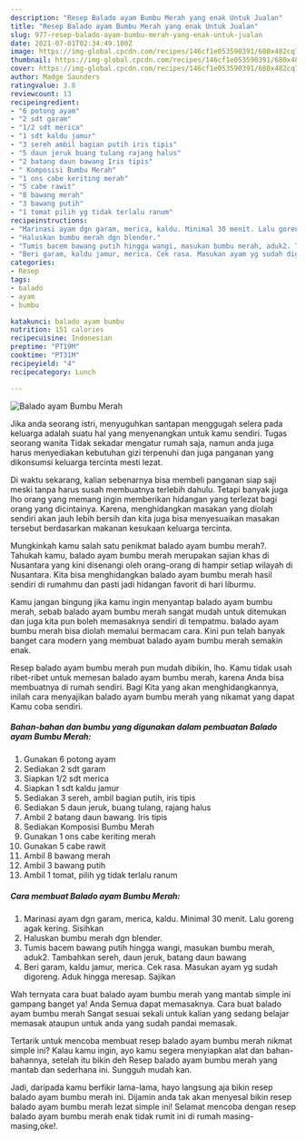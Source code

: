 ```yaml
---
description: "Resep Balado ayam Bumbu Merah yang enak Untuk Jualan"
title: "Resep Balado ayam Bumbu Merah yang enak Untuk Jualan"
slug: 977-resep-balado-ayam-bumbu-merah-yang-enak-untuk-jualan
date: 2021-07-01T02:34:49.100Z
image: https://img-global.cpcdn.com/recipes/146cf1e053590391/680x482cq70/balado-ayam-bumbu-merah-foto-resep-utama.jpg
thumbnail: https://img-global.cpcdn.com/recipes/146cf1e053590391/680x482cq70/balado-ayam-bumbu-merah-foto-resep-utama.jpg
cover: https://img-global.cpcdn.com/recipes/146cf1e053590391/680x482cq70/balado-ayam-bumbu-merah-foto-resep-utama.jpg
author: Madge Saunders
ratingvalue: 3.8
reviewcount: 13
recipeingredient:
- "6 potong ayam"
- "2 sdt garam"
- "1/2 sdt merica"
- "1 sdt kaldu jamur"
- "3 sereh ambil bagian putih iris tipis"
- "5 daun jeruk buang tulang rajang halus"
- "2 batang daun bawang Iris tipis"
- " Komposisi Bumbu Merah"
- "1 ons cabe keriting merah"
- "5 cabe rawit"
- "8 bawang merah"
- "3 bawang putih"
- "1 tomat pilih yg tidak terlalu ranum"
recipeinstructions:
- "Marinasi ayam dgn garam, merica, kaldu. Minimal 30 menit. Lalu goreng agak kering. Sisihkan"
- "Haluskan bumbu merah dgn blender."
- "Tumis bacem bawang putih hingga wangi, masukan bumbu merah, aduk2. Tambahkan sereh, daun jeruk, batang daun bawang"
- "Beri garam, kaldu jamur, merica. Cek rasa. Masukan ayam yg sudah digoreng. Aduk hingga meresap. Sajikan"
categories:
- Resep
tags:
- balado
- ayam
- bumbu

katakunci: balado ayam bumbu 
nutrition: 151 calories
recipecuisine: Indonesian
preptime: "PT19M"
cooktime: "PT31M"
recipeyield: "4"
recipecategory: Lunch

---
```



![Balado ayam Bumbu Merah](https://img-global.cpcdn.com/recipes/146cf1e053590391/680x482cq70/balado-ayam-bumbu-merah-foto-resep-utama.jpg)

Jika anda seorang istri, menyuguhkan santapan menggugah selera pada keluarga adalah suatu hal yang menyenangkan untuk kamu sendiri. Tugas seorang  wanita Tidak sekadar mengatur rumah saja, namun anda juga harus menyediakan kebutuhan gizi terpenuhi dan juga panganan yang dikonsumsi keluarga tercinta mesti lezat.

Di waktu  sekarang, kalian sebenarnya bisa membeli panganan siap saji meski tanpa harus susah membuatnya terlebih dahulu. Tetapi banyak juga lho orang yang memang ingin memberikan hidangan yang terlezat bagi orang yang dicintainya. Karena, menghidangkan masakan yang diolah sendiri akan jauh lebih bersih dan kita juga bisa menyesuaikan masakan tersebut berdasarkan makanan kesukaan keluarga tercinta. 



Mungkinkah kamu salah satu penikmat balado ayam bumbu merah?. Tahukah kamu, balado ayam bumbu merah merupakan sajian khas di Nusantara yang kini disenangi oleh orang-orang di hampir setiap wilayah di Nusantara. Kita bisa menghidangkan balado ayam bumbu merah hasil sendiri di rumahmu dan pasti jadi hidangan favorit di hari liburmu.

Kamu jangan bingung jika kamu ingin menyantap balado ayam bumbu merah, sebab balado ayam bumbu merah sangat mudah untuk ditemukan dan juga kita pun boleh memasaknya sendiri di tempatmu. balado ayam bumbu merah bisa diolah memalui bermacam cara. Kini pun telah banyak banget cara modern yang membuat balado ayam bumbu merah semakin enak.

Resep balado ayam bumbu merah pun mudah dibikin, lho. Kamu tidak usah ribet-ribet untuk memesan balado ayam bumbu merah, karena Anda bisa membuatnya di rumah sendiri. Bagi Kita yang akan menghidangkannya, inilah cara menyajikan balado ayam bumbu merah yang nikamat yang dapat Kamu coba sendiri.

<!--inarticleads1-->

##### Bahan-bahan dan bumbu yang digunakan dalam pembuatan Balado ayam Bumbu Merah:

1. Gunakan 6 potong ayam
1. Sediakan 2 sdt garam
1. Siapkan 1/2 sdt merica
1. Siapkan 1 sdt kaldu jamur
1. Sediakan 3 sereh, ambil bagian putih, iris tipis
1. Sediakan 5 daun jeruk, buang tulang, rajang halus
1. Ambil 2 batang daun bawang. Iris tipis
1. Sediakan  Komposisi Bumbu Merah
1. Gunakan 1 ons cabe keriting merah
1. Gunakan 5 cabe rawit
1. Ambil 8 bawang merah
1. Ambil 3 bawang putih
1. Ambil 1 tomat, pilih yg tidak terlalu ranum




<!--inarticleads2-->

##### Cara membuat Balado ayam Bumbu Merah:

1. Marinasi ayam dgn garam, merica, kaldu. Minimal 30 menit. Lalu goreng agak kering. Sisihkan
1. Haluskan bumbu merah dgn blender.
1. Tumis bacem bawang putih hingga wangi, masukan bumbu merah, aduk2. Tambahkan sereh, daun jeruk, batang daun bawang
1. Beri garam, kaldu jamur, merica. Cek rasa. Masukan ayam yg sudah digoreng. Aduk hingga meresap. Sajikan




Wah ternyata cara buat balado ayam bumbu merah yang mantab simple ini gampang banget ya! Anda Semua dapat memasaknya. Cara buat balado ayam bumbu merah Sangat sesuai sekali untuk kalian yang sedang belajar memasak ataupun untuk anda yang sudah pandai memasak.

Tertarik untuk mencoba membuat resep balado ayam bumbu merah nikmat simple ini? Kalau kamu ingin, ayo kamu segera menyiapkan alat dan bahan-bahannya, setelah itu bikin deh Resep balado ayam bumbu merah yang mantab dan sederhana ini. Sungguh mudah kan. 

Jadi, daripada kamu berfikir lama-lama, hayo langsung aja bikin resep balado ayam bumbu merah ini. Dijamin anda tak akan menyesal bikin resep balado ayam bumbu merah lezat simple ini! Selamat mencoba dengan resep balado ayam bumbu merah enak tidak rumit ini di rumah masing-masing,oke!.

